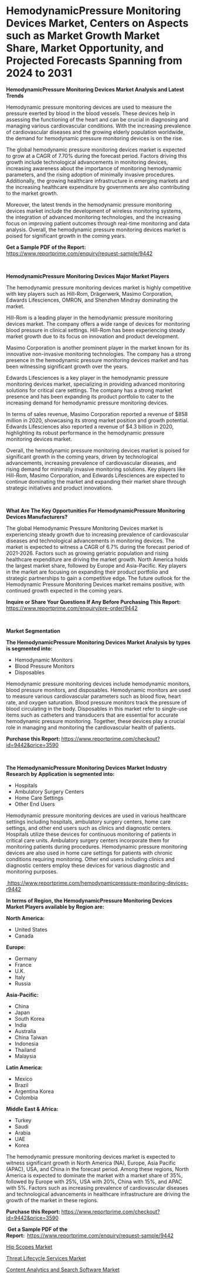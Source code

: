 <p><h1>HemodynamicPressure Monitoring Devices Market, Centers on Aspects such as Market Growth Market Share, Market Opportunity, and Projected Forecasts Spanning from 2024 to 2031</h1></p><p><strong>HemodynamicPressure Monitoring Devices Market Analysis and Latest Trends</strong></p>
<p><p>Hemodynamic pressure monitoring devices are used to measure the pressure exerted by blood in the blood vessels. These devices help in assessing the functioning of the heart and can be crucial in diagnosing and managing various cardiovascular conditions. With the increasing prevalence of cardiovascular diseases and the growing elderly population worldwide, the demand for hemodynamic pressure monitoring devices is on the rise.</p><p>The global hemodynamic pressure monitoring devices market is expected to grow at a CAGR of 7.70% during the forecast period. Factors driving this growth include technological advancements in monitoring devices, increasing awareness about the importance of monitoring hemodynamic parameters, and the rising adoption of minimally invasive procedures. Additionally, the growing healthcare infrastructure in emerging markets and the increasing healthcare expenditure by governments are also contributing to the market growth.</p><p>Moreover, the latest trends in the hemodynamic pressure monitoring devices market include the development of wireless monitoring systems, the integration of advanced monitoring technologies, and the increasing focus on improving patient outcomes through real-time monitoring and data analysis. Overall, the hemodynamic pressure monitoring devices market is poised for significant growth in the coming years.</p></p>
<p><strong>Get a Sample PDF of the Report:&nbsp;</strong> <a href="https://www.reportprime.com/enquiry/request-sample/9442">https://www.reportprime.com/enquiry/request-sample/9442</a></p>
<p>&nbsp;</p>
<p><strong>HemodynamicPressure Monitoring Devices Major Market Players</strong></p>
<p><p>The hemodynamic pressure monitoring devices market is highly competitive with key players such as Hill-Rom, Drägerwerk, Masimo Corporation, Edwards Lifesciences, OMRON, and Shenzhen Mindray dominating the market.</p><p>Hill-Rom is a leading player in the hemodynamic pressure monitoring devices market. The company offers a wide range of devices for monitoring blood pressure in clinical settings. Hill-Rom has been experiencing steady market growth due to its focus on innovation and product development.</p><p>Masimo Corporation is another prominent player in the market known for its innovative non-invasive monitoring technologies. The company has a strong presence in the hemodynamic pressure monitoring devices market and has been witnessing significant growth over the years.</p><p>Edwards Lifesciences is a key player in the hemodynamic pressure monitoring devices market, specializing in providing advanced monitoring solutions for critical care settings. The company has a strong market presence and has been expanding its product portfolio to cater to the increasing demand for hemodynamic pressure monitoring devices.</p><p>In terms of sales revenue, Masimo Corporation reported a revenue of $858 million in 2020, showcasing its strong market position and growth potential. Edwards Lifesciences also reported a revenue of $4.3 billion in 2020, highlighting its robust performance in the hemodynamic pressure monitoring devices market.</p><p>Overall, the hemodynamic pressure monitoring devices market is poised for significant growth in the coming years, driven by technological advancements, increasing prevalence of cardiovascular diseases, and rising demand for minimally invasive monitoring solutions. Key players like Hill-Rom, Masimo Corporation, and Edwards Lifesciences are expected to continue dominating the market and expanding their market share through strategic initiatives and product innovations.</p></p>
<p>&nbsp;</p>
<p><strong>What Are The Key Opportunities For HemodynamicPressure Monitoring Devices Manufacturers?</strong></p>
<p><p>The global Hemodynamic Pressure Monitoring Devices market is experiencing steady growth due to increasing prevalence of cardiovascular diseases and technological advancements in monitoring devices. The market is expected to witness a CAGR of 6.7% during the forecast period of 2021-2026. Factors such as growing geriatric population and rising healthcare expenditure are driving the market growth. North America holds the largest market share, followed by Europe and Asia-Pacific. Key players in the market are focusing on expanding their product portfolio and strategic partnerships to gain a competitive edge. The future outlook for the Hemodynamic Pressure Monitoring Devices market remains positive, with continued growth expected in the coming years.</p></p>
<p><strong>Inquire or Share Your Questions If Any Before Purchasing This Report:</strong> <a href="https://www.reportprime.com/enquiry/pre-order/9442">https://www.reportprime.com/enquiry/pre-order/9442</a></p>
<p>&nbsp;</p>
<p><strong>Market Segmentation</strong></p>
<p><strong>The HemodynamicPressure Monitoring Devices Market Analysis by types is segmented into:</strong></p>
<p><ul><li>Hemodynamic Monitors</li><li>Blood Pressure Monitors</li><li>Disposables</li></ul></p>
<p><p>Hemodynamic pressure monitoring devices include hemodynamic monitors, blood pressure monitors, and disposables. Hemodynamic monitors are used to measure various cardiovascular parameters such as blood flow, heart rate, and oxygen saturation. Blood pressure monitors track the pressure of blood circulating in the body. Disposables in this market refer to single-use items such as catheters and transducers that are essential for accurate hemodynamic pressure monitoring. Together, these devices play a crucial role in managing and monitoring the cardiovascular health of patients.</p></p>
<p><strong>Purchase this Report:&nbsp;</strong><a href="https://www.reportprime.com/checkout?id=9442&price=3590">https://www.reportprime.com/checkout?id=9442&price=3590</a></p>
<p>&nbsp;</p>
<p><strong>The HemodynamicPressure Monitoring Devices Market Industry Research by Application is segmented into:</strong></p>
<p><ul><li>Hospitals</li><li>Ambulatory Surgery Centers</li><li>Home Care Settings</li><li>Other End Users</li></ul></p>
<p><p>Hemodynamic pressure monitoring devices are used in various healthcare settings including hospitals, ambulatory surgery centers, home care settings, and other end users such as clinics and diagnostic centers. Hospitals utilize these devices for continuous monitoring of patients in critical care units. Ambulatory surgery centers incorporate them for monitoring patients during procedures. Hemodynamic pressure monitoring devices are also used in home care settings for patients with chronic conditions requiring monitoring. Other end users including clinics and diagnostic centers employ these devices for various diagnostic and monitoring purposes.</p></p>
<p><a href="https://www.reportprime.com/hemodynamicpressure-monitoring-devices-r9442">&nbsp;https://www.reportprime.com/hemodynamicpressure-monitoring-devices-r9442</a></p>
<p><strong>In terms of Region, the HemodynamicPressure Monitoring Devices Market Players available by Region are:</strong></p>
<p>
    <p> <strong> North America: </strong>
        <ul>
            <li>United States</li>
            <li>Canada</li>
        </ul>
        </p> 
    <p> <strong> Europe: </strong>
        <ul>
            <li>Germany</li>
            <li>France</li>
            <li>U.K.</li>
            <li>Italy</li>
            <li>Russia</li>
        </ul>
        </p> 
    <p> <strong> Asia-Pacific: </strong>
        <ul>
            <li>China</li>
            <li>Japan</li>
            <li>South Korea</li>
            <li>India</li>
            <li>Australia</li>
            <li>China Taiwan</li>
            <li>Indonesia</li>
            <li>Thailand</li>
            <li>Malaysia</li>
        </ul>
        </p> 
    <p> <strong> Latin America: </strong>
        <ul>
            <li>Mexico</li>
            <li>Brazil</li>
            <li>Argentina Korea</li>
            <li>Colombia</li>
        </ul>
        </p> 
    <p> <strong> Middle East & Africa: </strong>
        <ul>
            <li>Turkey</li>
            <li>Saudi</li>
            <li>Arabia</li>
            <li>UAE</li>
            <li>Korea</li>
        </ul>
    </p>
    </p>
<p><p>The hemodynamic pressure monitoring devices market is expected to witness significant growth in North America (NA), Europe, Asia Pacific (APAC), USA, and China in the forecast period. Among these regions, North America is expected to dominate the market with a market share of 35%, followed by Europe with 25%, USA with 20%, China with 15%, and APAC with 5%. Factors such as increasing prevalence of cardiovascular diseases and technological advancements in healthcare infrastructure are driving the growth of the market in these regions.</p></p>
<p><strong>Purchase this Report: </strong><a href="https://www.reportprime.com/checkout?id=9442&price=3590">https://www.reportprime.com/checkout?id=9442&price=3590</a></p>
<p>&nbsp;<strong>Get a Sample PDF of the Report:&nbsp;&nbsp;</strong><a href="https://www.reportprime.com/enquiry/request-sample/9442">https://www.reportprime.com/enquiry/request-sample/9442</a></p>
<p><strong></strong></p>
<p><p><a href="https://github.com/rahu1506/Market-Research-Report-List-5/blob/main/hip-scopes-market.md">Hip Scopes Market</a></p><p><a href="https://view.publitas.com/reportprime-1/insights-into-threat-lifecycle-services-market-share-and-competitive-landscape-for-period-from-2024-to-2031/">Threat Lifecycle Services Market</a></p><p><a href="https://view.publitas.com/reportprime-1/global-content-analytics-and-search-software-market-analysis-trends-forecasts-and-growth-opportunities-2024-2031-in-129-pages-report/">Content Analytics and Search Software Market</a></p></p>